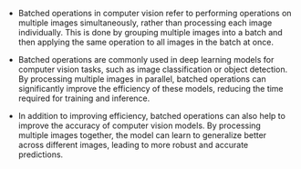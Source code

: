 - Batched operations in computer vision refer to performing operations on multiple images simultaneously, rather than processing each image individually. This is 
  done by grouping multiple images into a batch and then applying the same operation to all images in the batch at once.

- Batched operations are commonly used in deep learning models for computer vision tasks, such as image classification or object detection. By processing multiple 
  images in parallel, batched operations can significantly improve the efficiency of these models, reducing the time required for training and inference.

- In addition to improving efficiency, batched operations can also help to improve the accuracy of computer vision models. By processing multiple images 
  together, the model can learn to generalize better across different images, leading to more robust and accurate predictions.
